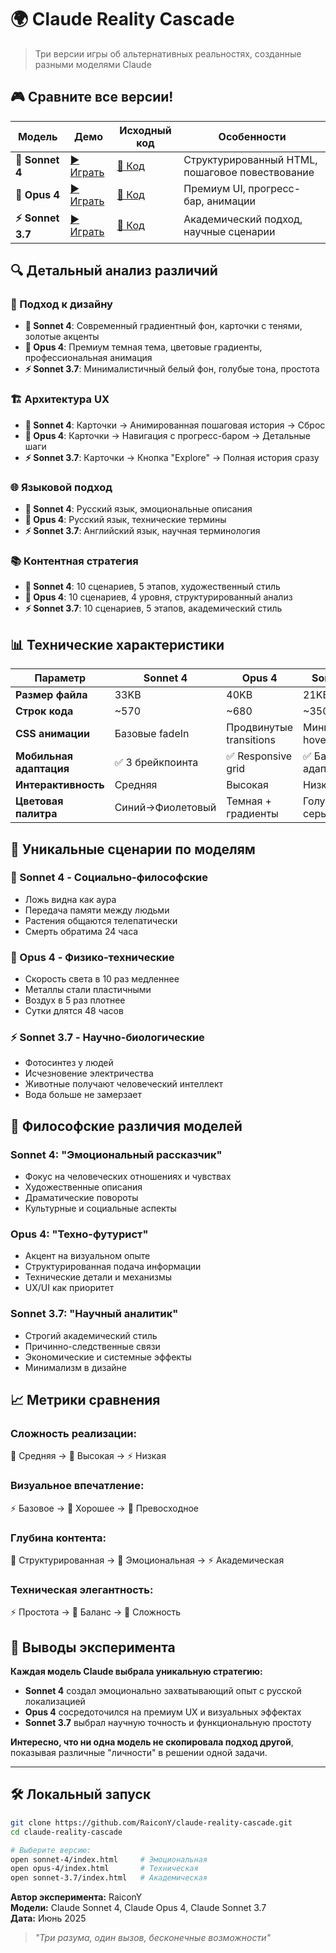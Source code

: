 # 🌍 Claude Reality Cascade

> Три версии игры об альтернативных реальностях, созданные разными моделями Claude

## 🎮 Сравните все версии!

| Модель | Демо | Исходный код | Особенности | 
|--------|------|--------------|-------------|
| **🤖 Sonnet 4** | [▶️ Играть](https://raicony.github.io/claude-reality-cascade/sonnet-4/) | [📁 Код](./sonnet-4/) | Структурированный HTML, пошаговое повествование |
| **🧠 Opus 4** | [▶️ Играть](https://raicony.github.io/claude-reality-cascade/opus-4/) | [📁 Код](./opus-4/) | Премиум UI, прогресс-бар, анимации |
| **⚡ Sonnet 3.7** | [▶️ Играть](https://raicony.github.io/claude-reality-cascade/sonnet-3.7/) | [📁 Код](./sonnet-3.7/) | Академический подход, научные сценарии |

## 🔍 Детальный анализ различий

### 🎨 Подход к дизайну
- **🤖 Sonnet 4**: Современный градиентный фон, карточки с тенями, золотые акценты
- **🧠 Opus 4**: Премиум темная тема, цветовые градиенты, профессиональная анимация  
- **⚡ Sonnet 3.7**: Минималистичный белый фон, голубые тона, простота

### 🏗️ Архитектура UX
- **🤖 Sonnet 4**: Карточки → Анимированная пошаговая история → Сброс
- **🧠 Opus 4**: Карточки → Навигация с прогресс-баром → Детальные шаги
- **⚡ Sonnet 3.7**: Карточки → Кнопка "Explore" → Полная история сразу

### 🌐 Языковой подход  
- **🤖 Sonnet 4**: Русский язык, эмоциональные описания
- **🧠 Opus 4**: Русский язык, технические термины
- **⚡ Sonnet 3.7**: Английский язык, научная терминология

### 📚 Контентная стратегия
- **🤖 Sonnet 4**: 10 сценариев, 5 этапов, художественный стиль
- **🧠 Opus 4**: 10 сценариев, 4 уровня, структурированный анализ  
- **⚡ Sonnet 3.7**: 10 сценариев, 5 этапов, академический стиль

## 📊 Технические характеристики

| Параметр | Sonnet 4 | Opus 4 | Sonnet 3.7 |
|----------|----------|--------|-------------|
| **Размер файла** | 33KB | 40KB | 21KB |
| **Строк кода** | ~570 | ~680 | ~350 |
| **CSS анимации** | Базовые fadeIn | Продвинутые transitions | Минимальные hover |
| **Мобильная адаптация** | ✅ 3 брейкпоинта | ✅ Responsive grid | ✅ Базовая адаптация |
| **Интерактивность** | Средняя | Высокая | Низкая |
| **Цветовая палитра** | Синий→Фиолетовый | Темная + градиенты | Голубой + серый |

## 🎯 Уникальные сценарии по моделям

### 🤖 Sonnet 4 - Социально-философские
- Ложь видна как аура  
- Передача памяти между людьми
- Растения общаются телепатически
- Смерть обратима 24 часа

### 🧠 Opus 4 - Физико-технические  
- Скорость света в 10 раз медленнее
- Металлы стали пластичными  
- Воздух в 5 раз плотнее
- Сутки длятся 48 часов

### ⚡ Sonnet 3.7 - Научно-биологические
- Фотосинтез у людей
- Исчезновение электричества
- Животные получают человеческий интеллект  
- Вода больше не замерзает

## 🧪 Философские различия моделей

### Sonnet 4: "Эмоциональный рассказчик"
- Фокус на человеческих отношениях и чувствах
- Художественные описания 
- Драматические повороты
- Культурные и социальные аспекты

### Opus 4: "Техно-футурист"  
- Акцент на визуальном опыте
- Структурированная подача информации
- Технические детали и механизмы
- UX/UI как приоритет

### Sonnet 3.7: "Научный аналитик"
- Строгий академический стиль
- Причинно-следственные связи
- Экономические и системные эффекты
- Минимализм в дизайне

## 📈 Метрики сравнения

### Сложность реализации: 
🤖 Средняя → 🧠 Высокая → ⚡ Низкая

### Визуальное впечатление:
⚡ Базовое → 🤖 Хорошее → 🧠 Превосходное  

### Глубина контента:
🧠 Структурированная → 🤖 Эмоциональная → ⚡ Академическая

### Техническая элегантность:
⚡ Простота → 🤖 Баланс → 🧠 Сложность

## 🚀 Выводы эксперимента

**Каждая модель Claude выбрала уникальную стратегию:**

- **Sonnet 4** создал эмоционально захватывающий опыт с русской локализацией
- **Opus 4** сосредоточился на премиум UX и визуальных эффектах  
- **Sonnet 3.7** выбрал научную точность и функциональную простоту

**Интересно, что ни одна модель не скопировала подход другой**, показывая различные "личности" в решении одной задачи.

---

## 🛠️ Локальный запуск

```bash
git clone https://github.com/RaiconY/claude-reality-cascade.git
cd claude-reality-cascade

# Выберите версию:
open sonnet-4/index.html     # Эмоциональная
open opus-4/index.html       # Техническая  
open sonnet-3.7/index.html   # Академическая
```

**Автор эксперимента:** RaiconY  
**Модели:** Claude Sonnet 4, Claude Opus 4, Claude Sonnet 3.7  
**Дата:** Июнь 2025

> *"Три разума, один вызов, бесконечные возможности"*
